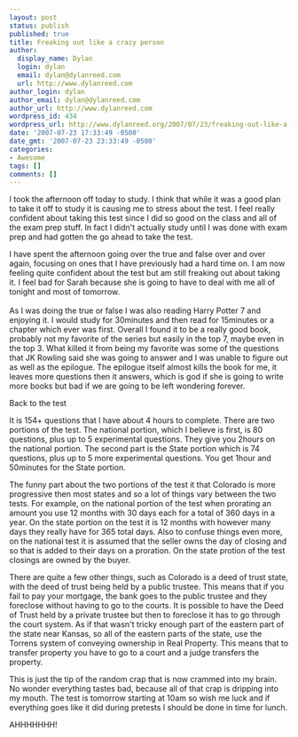 ```yaml
---
layout: post
status: publish
published: true
title: Freaking out like a crazy person
author:
  display_name: Dylan
  login: dylan
  email: dylan@dylanreed.com
  url: http://www.dylanreed.com
author_login: dylan
author_email: dylan@dylanreed.com
author_url: http://www.dylanreed.com
wordpress_id: 434
wordpress_url: http://www.dylanreed.org/2007/07/23/freaking-out-like-a-crazy-person/
date: '2007-07-23 17:33:49 -0500'
date_gmt: '2007-07-23 23:33:49 -0500'
categories:
- Awesome
tags: []
comments: []
---
```

<p>I took the afternoon off today to study. I think that while it was a good plan to take it off to study it is causing me to stress about the test. I feel really confident about taking this test since I did so good on the class and all of the exam prep stuff. In fact I didn't actually study until I was done with exam prep and had gotten the go ahead to take the test.</p>
<p>I have spent the afternoon going over the true and false over and over again, focusing on ones that I have previously had a  hard time on. I am now feeling quite confident about the test but am still freaking out about taking it. I feel bad for Sarah because she is going to have to deal with me all of tonight and most of tomorrow.<br />
<!--adsense--><br />
As I was doing the true or false I was also reading Harry Potter 7 and enjoying it. I would study for 30minutes and then read for 15minutes or a chapter which ever was first. Overall I found it to be a really good book, probably not my favorite of the series but easily in the top 7, maybe even in the top 3.  What killed it from being my favorite was some of the questions that JK Rowling said she was going to answer and I was unable to figure out as well as the epilogue.  The epilogue itself almost kills the book for me, it leaves more questions then it answers, which is god if she is going to write more books but bad if we are going to be left wondering forever.</p>
<p>Back to the test</p>
<p>It is 154+ questions that I have about 4 hours to complete. There are two portions of the test. The national portion, which I believe is first, is 80 questions, plus up to 5 experimental questions. They give you 2hours on the national portion. The second part is the State portion which is 74 questions, plus up to 5 more experimental questions. You get 1hour and 50minutes for the State portion.</p>
<p><!--adsense#refer--></p>
<p>The funny part about the two portions of the test it that Colorado is more progressive then most states and so a lot of things vary between the two tests. For example, on the national portion of the test when prorating an amount you use 12 months with 30 days each for a total of 360 days in a year.  On the state portion on the test it is 12 months with however many days they really have for 365 total days. Also to confuse things even more, on the national test it is assumed that the seller owns the day of closing and so that is added to their days on a proration. On the state protion of the test closings are owned by the buyer.</p>
<p>There are quite a few other things, such as Colorado is a deed of trust state, with the deed of trust being held by a public trustee. This means that if you fail to pay your mortgage, the bank goes to the public trustee and they foreclose without having to go to the courts.  It is possible to have the Deed of Trust held by a private trustee but then to foreclose it has to go through the court system. As if that wasn't tricky enough part of the eastern part of the state near Kansas, so all of the eastern parts of the state, use the Torrens system of conveying ownership in Real Property. This means that to transfer property you have to go to a court and a judge transfers the property.</p>
<p>This is just the tip of the random crap that is now crammed into my brain. No wonder everything tastes bad, because all of that crap is dripping into my mouth. The test is tomorrow starting at 10am so wish me luck and if everything goes like it did during pretests I should be done in time for lunch.</p>
<p>AHHHHHHH!</p>
